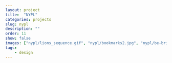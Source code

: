 ```yaml
---
layout: project
title:  "NYPL"
categories: projects
slug: nypl
description: ""
order: 11
show: false
images: ["nypl/lions_sequence.gif", "nypl/bookmarks2.jpg", "nypl/be-bright.jpg", "nypl/bookmarks.jpg"]
tags: 
    - design
---
```



